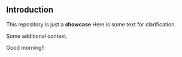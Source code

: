 ## Introduction
This repository is just a **showcase**
Here is some text for clarification.

Some additional context.

Good morning!!
